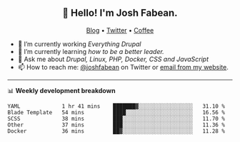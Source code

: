 <h2 align="center">👋 Hello! I'm Josh Fabean.</h2>
<p align="center">
  <a href="https://joshfabean.com">Blog</a> •
  <a href="https://twitter.com/fabean">Twitter</a> •
  <a href="https://www.buymeacoffee.com/LSxne6Yr4">Coffee</a>
</p>

- 🔭 I’m currently working *Everything Drupal*
- 🌱 I’m currently learning *how to be a better leader.*
- 💬 Ask me about *Drupal, Linux, PHP, Docker, CSS and JavaScript*
- 📫 How to reach me: [@joshfabean](https://twitter.com/joshfabean) on Twitter or [email from my website](https://joshfabean.com).

-------

📊 **Weekly development breakdown**
<!--START_SECTION:waka-->
```text
YAML             1 hr 41 mins    ███████▓░░░░░░░░░░░░░░░░░   31.10 % 
Blade Template   54 mins         ████░░░░░░░░░░░░░░░░░░░░░   16.56 % 
SCSS             38 mins         ███░░░░░░░░░░░░░░░░░░░░░░   11.70 % 
Other            37 mins         ███░░░░░░░░░░░░░░░░░░░░░░   11.36 % 
Docker           36 mins         ██▓░░░░░░░░░░░░░░░░░░░░░░   11.28 % 
```
<!--END_SECTION:waka-->

<!--
**fabean/fabean** is a ✨ _special_ ✨ repository because its `README.md` (this file) appears on your GitHub profile.

Here are some ideas to get you started:

- 🔭 I’m currently working on ...
- 🌱 I’m currently learning ...
- 👯 I’m looking to collaborate on ...
- 🤔 I’m looking for help with ...
- 💬 Ask me about ...
- 📫 How to reach me: ...
- 😄 Pronouns: ...
- ⚡ Fun fact: ...
-->
